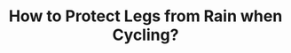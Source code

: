 ---
layout: community
category: community
title: "How to Protect Legs from Rain when Cycling?"
description: "What do you do in rain when you have to be on the road? I have jackets but what about legs? The thing that sucks about riding in the rain is if you wear pants they'll stick to your legs. If you wear shorts your socks and shoes will get soaked making it uncfortable at best especially if you have to go through standing water."
isTopLevel: false
isSingleLevel: false
isArticle: false
datePublished: 2022-06-23 09:25:00 +0300
dateModified: 2022-06-23 09:25:00 +0300
published: false
---